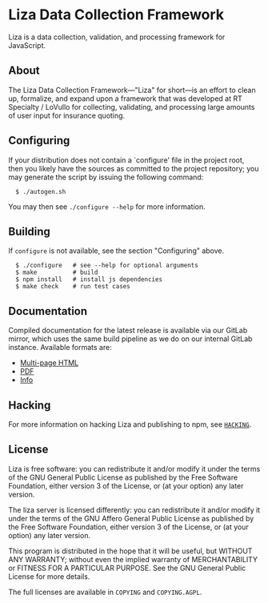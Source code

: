 # Liza Data Collection Framework
<!--
  Copyright (C) 2010-2019 R-T Specialty, LLC.

  This file is part of liza.

  Copying and distribution of this file, with or without modification, are
  permitted in any medium without royalty provided the copyright notice and
  this notice are preserved.  This file is offered as-is, without warranty
  of any kind.
-->


Liza is a data collection, validation, and processing framework for JavaScript.


## About
The Liza Data Collection Framework&mdash;"Liza" for short&mdash;is an effort
to clean up, formalize, and expand upon a framework that was developed at
RT Specialty / LoVullo for collecting, validating, and processing large amounts
of user input for insurance quoting.


## Configuring
If your distribution does not contain a `configure' file in the project
root, then you likely have the sources as committed to the project
repository; you may generate the script by issuing the following command:

```
  $ ./autogen.sh
```

You may then see `./configure --help` for more information.


## Building
If `configure` is not available, see the section "Configuring" above.


```
  $ ./configure   # see --help for optional arguments
  $ make          # build
  $ npm install   # install js dependencies
  $ make check    # run test cases
```


## Documentation
Compiled documentation for the latest release is available via our GitLab
mirror, which uses the same build pipeline as we do on our internal GitLab
instance.  Available formats are:

- [Multi-page HTML][doc-html]
- [PDF][doc-pdf]
- [Info][doc-info]


## Hacking
For more information on hacking Liza and publishing to npm, see
[`HACKING`](./HACKING).


## License
Liza is free software: you can redistribute it and/or modify it under the
terms of the GNU General Public License as published by the Free Software
Foundation, either version 3 of the License, or (at your option) any later
version.

The liza server is licensed differently: you can redistribute it and/or
modify it under the terms of the GNU Affero General Public License as
published by the Free Software Foundation, either version 3 of the License,
or (at your option) any later version.

This program is distributed in the hope that it will be useful, but WITHOUT
ANY WARRANTY; without even the implied warranty of MERCHANTABILITY or
FITNESS FOR A PARTICULAR PURPOSE.  See the GNU General Public License for
more details.

The full licenses are available in `COPYING` and `COPYING.AGPL`.

[doc-html]: https://lovullo.gitlab.io/liza/
[doc-pdf]: https://lovullo.gitlab.io/liza/liza.pdf
[doc-info]: https://lovullo.gitlab.io/liza/liza.info

